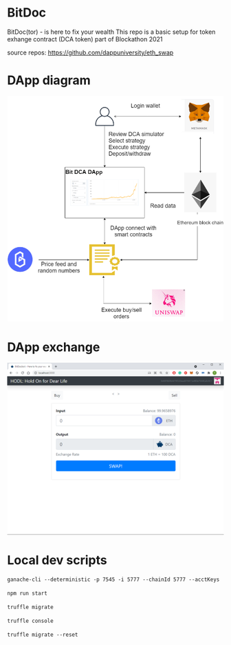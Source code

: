 # BitDoc
BitDoc(tor) - is here to fix your wealth
This repo is  a basic setup for token exhange contract (DCA token) part of Blockathon 2021

source repos: https://github.com/dappuniversity/eth_swap

# DApp diagram
![Diagram](Blockathon.png)


# DApp exchange
![DApp](DApp.png)


# Local dev scripts 
```
ganache-cli --deterministic -p 7545 -i 5777 --chainId 5777 --acctKeys 

npm run start

truffle migrate

truffle console

truffle migrate --reset

```